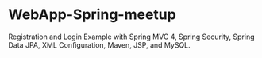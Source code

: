 # WebApp-Spring-meetup
Registration and Login Example with Spring MVC 4, Spring Security, Spring Data JPA, XML Configuration, Maven, JSP, and MySQL. 
